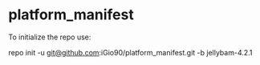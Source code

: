 platform_manifest
=================

To initialize the repo use:

repo init -u git@github.com:iGio90/platform_manifest.git -b jellybam-4.2.1


